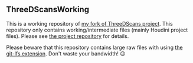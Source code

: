 ThreeDScansWorking
------------------

This is a working repository of [my fork of ThreeDScans project][ThreeDScans].
This repository only contains working/intermediate files (mainly Houdini project
files). Please see [the project repository][ThreeDScans] for details.

Please beware that this repository contains large raw files with using [the
git-lfs extension](GitLfs). Don't waste your bandwidth! :wink:

[ThreeDScans]: https://github.com/keijiro/ThreeDScans
[GitLfs]: https://github.com/blog/1986-announcing-git-large-file-storage-lfs
